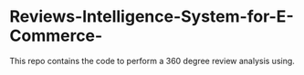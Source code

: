 # Reviews-Intelligence-System-for-E-Commerce-
This repo contains the code to perform a 360 degree review analysis using.
